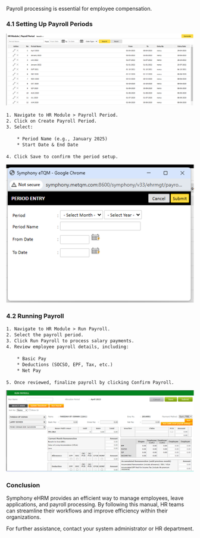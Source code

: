 Payroll processing is essential for employee compensation.

### 4.1 Setting Up Payroll Periods

![Alt text](images/image_10.png)

    1. Navigate to HR Module > Payroll Period. 
    2. Click on Create Payroll Period.
    3. Select: 

        * Period Name (e.g., January 2025)   
        * Start Date & End Date 
        
    4. Click Save to confirm the period setup.

![Alt text](images/image_11.png)

### 4.2 Running Payroll

    1. Navigate to HR Module > Run Payroll. 
    2. Select the payroll period.
    3. Click Run Payroll to process salary payments.
    4. Review employee payroll details, including:  

        * Basic Pay    
        * Deductions (SOCSO, EPF, Tax, etc.)
        * Net Pay 
        
    5. Once reviewed, finalize payroll by clicking Confirm Payroll. 

![Alt text](images/image_12.png)

### Conclusion

Symphony eHRM provides an efficient way to manage employees, leave applications, and payroll processing. By following this manual, HR teams can streamline their workflows and improve efficiency within their organizations.  

For further assistance, contact your system administrator or HR department.
